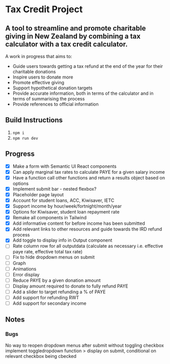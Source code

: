 # Tax Credit Project

## A tool to streamline and promote charitable giving in New Zealand by combining a tax calculator with a tax credit calculator.

A work in progress that aims to: 

* Guide users towards getting a tax refund at the end of the year for their charitable donations
* Inspire users to donate more
* Promote effective giving
* Support hypothetical donation targets
* Provide accurate information, both in terms of the calculator and in terms of summarising the process
* Provide references to official information

## Build Instructions

1. `npm i`
2. `npm run dev`

## Progress

- [x] Make a form with Semantic UI React components
- [x] Can apply marginal tax rates to calculate PAYE for a given salary income
- [x] Have a function call other functions and return a results object based on options
- [x] Implement submit bar - nested flexbox?
- [x] Placeholder page layout
- [x] Account for student loans, ACC, Kiwisaver, IETC
- [x] Support income by hour/week/fortnight/month/year
- [x] Options for Kiwisaver, student loan repayment rate
- [x] Remake all components in Tailwind
- [x] Add informative content for before income has been submitted
- [x] Add relevant links to other resources and guide towards the IRD refund process
- [x] Add toggle to display info in Output component
- [ ] Rate column row for all outputdata (calculate as necessary i.e. effective paye rate, effective total tax rate)
- [ ] Fix to hide dropdown menus on submit
- [ ] Graph
- [ ] Animations
- [ ] Error display
- [ ] Reduce PAYE by a given donation amount
- [ ] Display amount required to donate to fully refund PAYE
- [ ] Add a slider to target refunding a % of PAYE
- [ ] Add support for refunding RWT
- [ ] Add support for secondary income

## Notes

### Bugs

No way to reopen dropdown menus after submit without toggling checkbox
  implement toggledropdown function > display on submit, conditional on relevant checkbox being cbecked